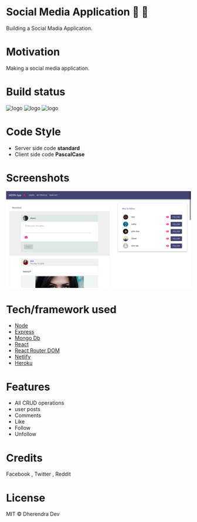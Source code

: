 #  Social Media Application 🚀 🚀
Building a Social Madia Application.
# Motivation 
Making a social media application.

# Build status
<img alt="logo" src="https://img.shields.io/badge/build-passing-green?logo=appveyor&style=for-the-badge">
<img alt="logo" src="https://img.shields.io/badge/server deploy-passing-blue?logo=heroku&style=for-the-badge">
<img alt="logo" src="https://img.shields.io/badge/client deploy-passing-blue?logo=netlify&style=for-the-badge">

# Code Style
- Server side code **standard**
- Client side code **PascalCase** 

# Screenshots
![yelp](./page.png)


# Tech/framework used

- [Node](https://nodejs.org/en/)
- [Express](https://expressjs.com/)
- [Mongo Db](https://www.mongodb.com/)
- [React](https://reactjs.org/)
- [React Router DOM](https://reactrouter.com/web/guides/quick-start)
- [Netlify](https://www.netlify.com/)
- [Heroku](https://www.heroku.com)

# Features
- All CRUD operations 
- user posts
- Comments
- Like
- Follow 
- Unfollow 

# Credits
Facebook , Twitter , Reddit

# License
MIT © Dherendra Dev
